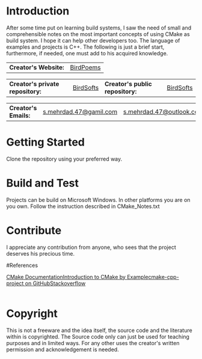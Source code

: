 # Introduction 
After some time put on learning build systems, I saw the need of small and comprehensible notes on the most important concepts of using CMake as build system. I hope it can help other developers too.
The language of examples and projects is C++. The following is just a brief start, furthermore, if needed, one must add to his acquired knowledge.

<table>
<tr>
<td><b>Creator's Website:</b></td>
<td><a href="https://birdpoems.jimdofree.com/">BirdPoems</a></td>
</tr>
</table>

<table>
<tr>
<td><b>Creator's private repository:</b></td>
<td><a href="https://dev.azure.com/BirdSofts/">BirdSofts</a></td>
<td><b>Creator's public repository:</b></td>
<td><a href="https://github.com/BirdSofts">BirdSofts</a></td>
</tr>
</table>

<table>
<tr>
<td><b>Creator's Emails:</b></td>
<td><a href="mailto:s.mehrdad.47@gamil.com">s.mehrdad.47@gamil.com</a></td>
<td><a href="mailto:s.mehrdad.47@outlook.com">s.mehrdad.47@outlook.com</a></td>
</tr>
</table>

# Getting Started
Clone the repository using your preferred way.

# Build and Test
Projects can be build on Microsoft Windows. In other platforms you are on you own.
Follow the instruction described in CMake_Notes.txt

# Contribute
I appreciate any contribution from anyone, who sees that the project deserves his precious time.

#References
<table>
<tr><a href="https://cmake.org/cmake/help/latest/">CMake Documentation</a></tr>
<tr><a href="http://derekmolloy.ie/hello-world-introductions-to-cmake/">Introduction to CMake by Example</a></tr>
<tr><a href="https://github.com/nholthaus/cmake-cpp-project">cmake-cpp-project on GitHub</a></tr>
<tr><a href="https://stackoverflow.com">Stackoverflow</a></tr>
</table>

# Copyright
This is not a freeware and the idea itself, the source code and the literature within is copyrighted. The Source code only can just be used for teaching purposes and in limited ways. For any other uses the creator's written permission and acknowledgement is needed.